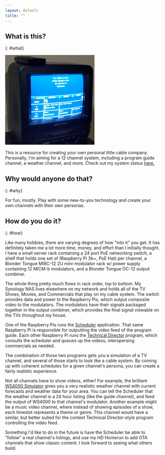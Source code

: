 ```yaml
---
layout: default
title: ""
---
```


## What is this?
{: #what}

<picture>
  <source srcset="/assets/img/guide_scroll_290.webp" type="image/webp">
  <img src="/assets/img/guide_scroll_novideo.png" alt="An image of the program guide on a CRT television.">
</picture>

This is a resource for creating your own personal little cable company.
Personally, I'm aiming for a 12 channel system, including a program guide
channel, a weather channel, and more. Check out my system status
[here.](/my-setup)

## Why would anyone do that?
{: #why}

For fun, mostly. Play with some new-to-you technology and create your own channels with their own personas.

## How do you do it?
{: #how}

Like many hobbies, there are varying degrees of how "into it" you get. It has
definitely taken me a lot more time, money, and effort than I initially
thought. I have a small server rack containing a 24 port PoE networking
switch, a shelf that holds one set of (Raspberry Pi 3b+, PoE Hat) per channel,
a Blonder Tongue MIRC-12 2U mini-modulator rack w/ power supply containing 12
MICM-b modulators, and a Blonder Tongue OC-12 output combiner.

The whole thing pretty much flows in rack order, top to bottom. My Synology
NAS lives elsewhere on my network and holds all of the TV Shows, Movies, and
Commercials that play on my cable system. The switch provides data and power
to the Raspberry Pis, which output composite video to the modulators. The
modulators have their signals packaged together in the output combiner, which
provides the final signal viewable on the TVs throughout my house.

One of the Raspberry Pis runs the [Scheduler](https://github.com/My-Little-Cable-Co/Scheduler)
application. That same Raspberry Pi is responsible for outputting the video
feed of the program guide. Each other Raspberry Pi runs the 
[Technical Director](https://github.com/My-Little-Cable-Co/Technical-Director) 
program, which consults the scheduler and queues up the videos, interspersing
commercials as needed.

The combination of those two programs gets you a simulation of a TV channel,
and several of those starts to look like a cable system. By coming up with
coherent schedules for a given channel's persona, you can create a fairly
realistic experience.

Not all channels have to show videos, either! For example, the brilliant
[WS4000 Simulator](https://www.taiganet.com/) gives you a very realistic
weather channel with current forecasts and weather data for your area. You can
tell the Scheduler that the weather channel is a 24 hour listing (like the
guide channel), and feed the output of WS4000 to that channel's modulator.
Another example might be a music video channel, where instead of showing
episodes of a show, each timeslot represents a theme or genre. This channel
would have a similar, but better suited for the context Technical
Director-style program controlling the video feed.

Something I'd like to do in the future is have the Scheduler be able to
"follow" a real channel's listings, and use my HD Homerun to add OTA channels
that show classic content. I look forward to seeing what others build.
